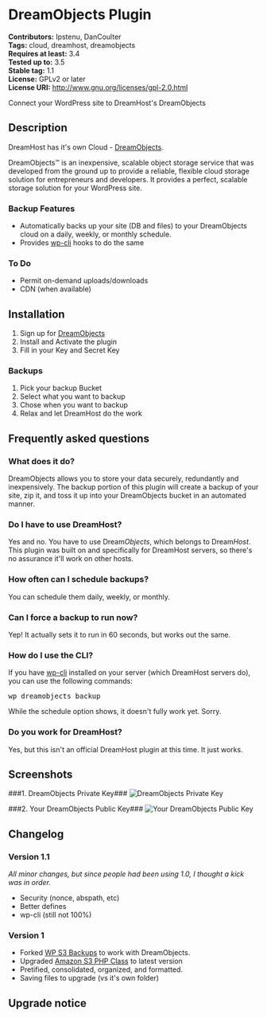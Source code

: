 # DreamObjects Plugin #
**Contributors:** Ipstenu, DanCoulter  
**Tags:** cloud, dreamhost, dreamobjects  
**Requires at least:** 3.4  
**Tested up to:** 3.5  
**Stable tag:** 1.1  
**License:** GPLv2 or later  
**License URI:** http://www.gnu.org/licenses/gpl-2.0.html  

Connect your WordPress site to DreamHost's DreamObjects

## Description ##

DreamHost has it's own Cloud - <a href="http://dreamhost.com/cloud/dreamobjects/">DreamObjects</a>.

DreamObjects™ is an inexpensive, scalable object storage service that was developed from the ground up to provide a reliable, flexible cloud storage solution for entrepreneurs and developers. It provides a perfect, scalable storage solution for your WordPress site.

### Backup Features ###
* Automatically backs up your site (DB and files) to your DreamObjects cloud on a daily, weekly, or monthly schedule.
* Provides <a href="https://github.com/wp-cli/wp-cli#what-is-wp-cli">wp-cli</a> hooks to do the same

### To Do ###
* Permit on-demand uploads/downloads
* CDN (when available)

## Installation ##

1. Sign up for <a href="http://dreamhost.com/cloud/dreamobjects/">DreamObjects</a>
1. Install and Activate the plugin
1. Fill in your Key and Secret Key

### Backups ###
1. Pick your backup Bucket
1. Select what you want to backup
1. Chose when you want to backup
1. Relax and let DreamHost do the work


## Frequently asked questions ##

### What does it do? ###

DreamObjects allows you to store your data securely, redundantly and inexpensively. The backup portion of this plugin will create a backup of your site, zip it, and toss it up into your DreamObjects bucket in an automated manner.

### Do I have to use DreamHost? ###

Yes and no. You have to use Dream<em>Objects</em>, which belongs to Dream<em>Host</em>. This plugin was built on and specifically for DreamHost servers, so there's no assurance it'll work on other hosts.

### How often can I schedule backups? ###

You can schedule them daily, weekly, or monthly.

### Can I force a backup to run now? ###

Yep! It actually sets it to run in 60 seconds, but works out the same.

### How do I use the CLI? ###
If you have <a href="https://github.com/wp-cli/wp-cli#what-is-wp-cli">wp-cli</a> installed on your server (which DreamHost servers do), you can use the following commands:

<pre>wp dreamobjects backup</pre>

While the schedule option shows, it doesn't fully work yet. Sorry.

### Do you work for DreamHost? ###

Yes, but this isn't an official DreamHost plugin at this time. It just works.

## Screenshots ##
###1. DreamObjects Private Key###
![DreamObjects Private Key](http://s.wordpress.org/extend/plugins/dreamobjects-plugin/screenshot-1.png)

###2. Your DreamObjects Public Key###
![Your DreamObjects Public Key](http://s.wordpress.org/extend/plugins/dreamobjects-plugin/screenshot-2.png)


## Changelog ##

### Version 1.1 ###
<em>All minor changes, but since people had been using 1.0, I thought a kick was in order.</em>

* Security (nonce, abspath, etc)
* Better defines
* wp-cli (still not 100%)

### Version 1 ###

* Forked <a href="http://wordpress.org/extend/plugins/wp-s3-backups/">WP S3 Backups</a> to work with DreamObjects.
* Upgraded <a href="http://undesigned.org.za/2007/10/22/amazon-s3-php-class">Amazon S3 PHP Class</a> to latest version
* Pretified, consolidated, organized, and formatted.
* Saving files to upgrade (vs it's own folder)

## Upgrade notice ##
